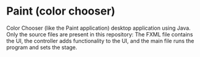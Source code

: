 # Paint (color chooser)
Color Chooser (like the Paint application) desktop application using Java.  
Only the source files are present in this repository: The FXML file contains the UI, the controller adds functionality to the UI, and the main file runs the program and sets the stage.
